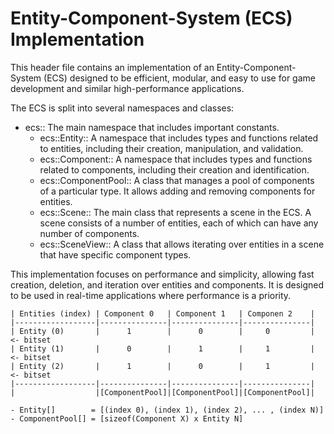 # Entity-Component-System (ECS) Implementation

This header file contains an implementation of an Entity-Component-System (ECS) designed to be efficient, modular, and easy to use for game development and similar high-performance applications.

The ECS is split into several namespaces and classes:

- ecs:: The main namespace that includes important constants.
    - ecs::Entity:: A namespace that includes types and functions related to entities, including their creation, manipulation, and validation.
    - ecs::Component:: A namespace that includes types and functions related to components, including their creation and identification.
    - ecs::ComponentPool:: A class that manages a pool of components of a particular type. It allows adding and removing components for entities.
    - ecs::Scene:: The main class that represents a scene in the ECS. A scene consists of a number of entities, each of which can have any number of components.
    - ecs::SceneView:: A class that allows iterating over entities in a scene that have specific component types.

This implementation focuses on performance and simplicity, allowing fast creation, deletion, and iteration over entities and components. It is designed to be used in real-time applications where performance is a priority.

```
| Entities (index) | Component 0   | Component 1   | Componen 2    |
|------------------|---------------|---------------|---------------|
| Entity (0)       |      1        |      0        |     0         | <- bitset
| Entity (1)       |      0        |      1        |     1         | <- bitset
| Entity (2)       |      1        |      0        |     1         | <- bitset
|------------------|---------------|---------------|---------------|
|                  |[ComponentPool]|[ComponentPool]|[ComponentPool]|

- Entity[]        = [(index 0), (index 1), (index 2), ... , (index N)]
- ComponentPool[] = [sizeof(Component X) x Entity N]
```
